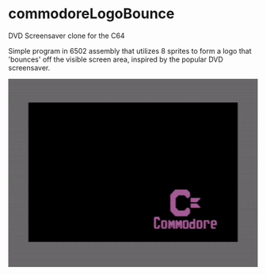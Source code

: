 # commodoreLogoBounce
DVD Screensaver clone for the C64

Simple program in 6502 assembly that utilizes 8 sprites to form a logo that 'bounces' off the visible screen area, inspired by the popular DVD screensaver.

![Demonstration](readme-gif.gif)
